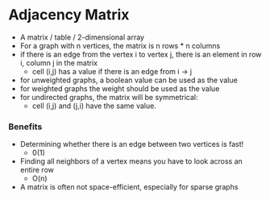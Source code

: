# Adjacency Matrix

* A matrix / table / 2-dimensional array
* For a graph with n vertices, the matrix is n rows \* n columns
* if there is an edge from the vertex i to vertex j, there is an element in row i, column j in the matrix
  * cell (i,j) has a value if there is an edge from i -> j
* for unweighted graphs, a boolean value can be used as the value
* for weighted graphs the weight should be used as the value
* for undirected graphs, the matrix will be symmetrical:
  * cell (i,j) and (j,i) have the same value.

### Benefits

* Determining whether there is an edge between two vertices is fast!
  * 0(1)
* Finding all neighbors of a vertex means you have to look across an entire row
  * O(n)
* A matrix is often not space-efficient, especially for sparse graphs
